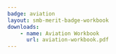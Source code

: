 ```yaml
---
badge: aviation
layout: smb-merit-badge-workbook
downloads:
    - name: Aviation Workbook
      url: aviation-workbook.pdf
---
```

